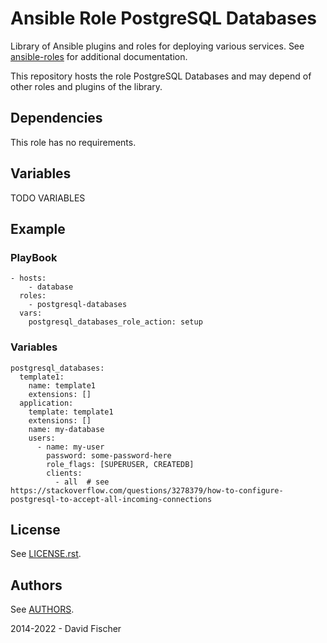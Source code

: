 # Ansible Role PostgreSQL Databases

Library of Ansible plugins and roles for deploying various services.
See [ansible-roles](https://github.com/davidfischer-ch/ansible-roles) for additional documentation.

This repository hosts the role PostgreSQL Databases and may depend of other roles and plugins of the library.

## Dependencies

This role has no requirements.

## Variables

TODO VARIABLES

## Example

### PlayBook

```
- hosts:
    - database
  roles:
    - postgresql-databases
  vars:
    postgresql_databases_role_action: setup
```

### Variables

```
postgresql_databases:
  template1:
    name: template1
    extensions: []
  application:
    template: template1
    extensions: []
    name: my-database
    users:
      - name: my-user
        password: some-password-here
        role_flags: [SUPERUSER, CREATEDB]
        clients:
          - all  # see https://stackoverflow.com/questions/3278379/how-to-configure-postgresql-to-accept-all-incoming-connections
```

## License

See [LICENSE.rst](LICENSE.rst).

## Authors

See [AUTHORS](AUTHORS).

2014-2022 - David Fischer
